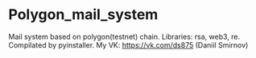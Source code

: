 # Polygon_mail_system
Mail system based on polygon(testnet) chain. Libraries: rsa, web3, re. Compilated by pyinstaller.
My VK: https://vk.com/ds875 (Daniil Smirnov)
